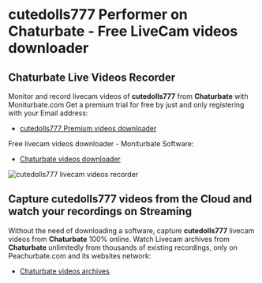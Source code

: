 # cutedolls777 Performer on Chaturbate - Free LiveCam videos downloader

## Chaturbate Live Videos Recorder

Monitor and record livecam videos of **cutedolls777** from **Chaturbate** with Moniturbate.com
Get a premium trial for free by just and only registering with your Email address:
* [cutedolls777 Premium videos downloader](https://moniturbate.com/request-demo-licence-key.html)

Free livecam videos downloader - Moniturbate Software:
* [Chaturbate videos downloader](https://moniturbate.com/moniturbate-download-software.html)

![cutedolls777 livecam videos recorder](https://peachurnet.com/templates/moniturbate-software.png)


## Capture cutedolls777 videos from the Cloud and watch your recordings on Streaming

Without the need of downloading a software, capture **cutedolls777** livecam videos from **Chaturbate** 100% online.
Watch Livecam archives from **Chaturbate** unlimitedly from thousands of existing recordings, only on Peachurbate.com and its websites network:
* [Chaturbate videos archives](https://peachurnet.com/)